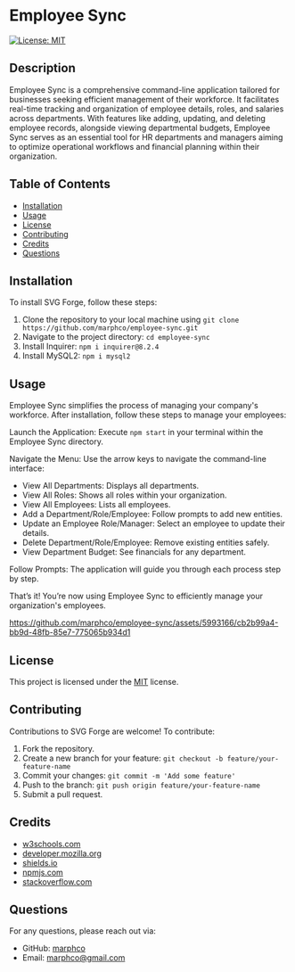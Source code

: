 # Employee Sync
[![License: MIT](https://img.shields.io/badge/License-MIT-yellow.svg)](https://opensource.org/licenses/MIT)

## Description
Employee Sync is a comprehensive command-line application tailored for businesses seeking efficient management of their workforce. It facilitates real-time tracking and organization of employee details, roles, and salaries across departments. With features like adding, updating, and deleting employee records, alongside viewing departmental budgets, Employee Sync serves as an essential tool for HR departments and managers aiming to optimize operational workflows and financial planning within their organization.

## Table of Contents
- [Installation](#installation)
- [Usage](#usage)
- [License](#license)
- [Contributing](#contributing)
- [Credits](#credits)
- [Questions](#questions)

## Installation
To install SVG Forge, follow these steps:
1. Clone the repository to your local machine using `git clone https://github.com/marphco/employee-sync.git`
2. Navigate to the project directory: `cd employee-sync`
3. Install Inquirer: `npm i inquirer@8.2.4`
4. Install MySQL2: `npm i mysql2`

## Usage
Employee Sync simplifies the process of managing your company's workforce. After installation, follow these steps to manage your employees:

Launch the Application: Execute `npm start` in your terminal within the Employee Sync directory.

Navigate the Menu: Use the arrow keys to navigate the command-line interface:

- View All Departments: Displays all departments.
- View All Roles: Shows all roles within your organization.
- View All Employees: Lists all employees.
- Add a Department/Role/Employee: Follow prompts to add new entities.
- Update an Employee Role/Manager: Select an employee to update their details.
- Delete Department/Role/Employee: Remove existing entities safely.
- View Department Budget: See financials for any department.

Follow Prompts: The application will guide you through each process step by step.

That’s it! You’re now using Employee Sync to efficiently manage your organization's employees.

https://github.com/marphco/employee-sync/assets/5993166/cb2b99a4-bb9d-48fb-85e7-775065b934d1

## License
This project is licensed under the [MIT](https://opensource.org/licenses/MIT) license.

## Contributing
Contributions to SVG Forge are welcome! To contribute:
1. Fork the repository.
2. Create a new branch for your feature: `git checkout -b feature/your-feature-name`
3. Commit your changes: `git commit -m 'Add some feature'`
4. Push to the branch: `git push origin feature/your-feature-name`
5. Submit a pull request.

## Credits
- [w3schools.com](https://w3schools.com)
- [developer.mozilla.org](https://developer.mozilla.org/en-US/)
- [shields.io](https://shields.io/)
- [npmjs.com](https://docs.npmjs.com/)
- [stackoverflow.com](https://stackoverflow.com/questions/)

## Questions
For any questions, please reach out via:
- GitHub: [marphco](https://github.com/marphco)
- Email: [marphco@gmail.com](mailto:marphco@gmail.com)

